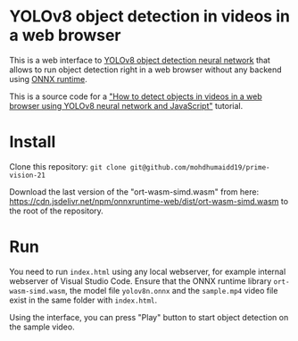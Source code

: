 # YOLOv8 object detection in videos in a web browser

This is a web interface to [YOLOv8 object detection neural network](https://ultralytics.com/yolov8) that allows to run object detection right in a web browser without any backend using [ONNX runtime](https://onnxruntime.ai/).

This is a source code for a ["How to detect objects in videos in a web browser using YOLOv8 neural network and JavaScript"](https://dev.to/andreygermanov/how-to-detect-objects-in-videos-in-a-web-browser-using-yolov8-neural-network-and-javascript-lfb) tutorial.

# Install

Clone this repository: `git clone git@github.com/mohdhumaidd19/prime-vision-21`

Download the last version of the "ort-wasm-simd.wasm" from here: https://cdn.jsdelivr.net/npm/onnxruntime-web/dist/ort-wasm-simd.wasm to the root of the repository.

# Run

You need to run `index.html` using any local webserver, for example internal webserver of Visual Studio Code. Ensure that 
the ONNX runtime library `ort-wasm-simd.wasm`, the model file `yolov8n.onnx` and the `sample.mp4` video file exist in the same folder with `index.html`.

Using the interface, you can press "Play" button to start object detection on the sample video. 

